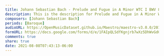 ```yaml
---
title: Johann Sebastian Bach - Prelude and Fugue in A Minor WTC I BWV 865 (3)
description: This is the description for Prelude and Fugue in A Minor WTC I BWV 865 by Johann Sebastian Bach
composers: [Johann Sebastian Bach]
periods: [Baroque]
audioURL: https://OpenMusicDataset.github.io/Maestro/maestro-v3.0.0/2017/MIDI-Unprocessed_067_PIANO067_MID--AUDIO-split_07-07-17_Piano-e_3-03_wav--1.midi
formURL: https://docs.google.com/forms/d/e/1FAIpQLSdfKgnjrb7wXz5DhWvGdGTzOpM3vB0r9bzYRdrAAKQ2TH2hsw/viewform
comments: true
share: true
date: 2021-08-08T07:43:13-06:00
---
```

